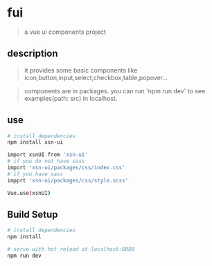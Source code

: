 <!--
 * @Descripttion:
 * @Author:
 * @Date: 2019-12-29 17:02:27
 * @LastEditors:
 * @LastEditTime: 2019-12-29 17:24:50
 -->

# fui

> a vue ui components project

## description

> it provides some basic components like icon,button,input,select,checkbox,table,popover...

> components are in packages. you can run 'npm run dev' to see examples(path: src) in localhost.

## use

```bash
# install dependencies
npm install xsn-ui

import xsnUI from 'xsn-ui'
# if you do not have sass
import 'xsn-ui/packages/css/index.css'
# if you have sass
impprt 'xsn-ui/packages/css/style.scss'

Vue.use(xsnUI)

```

## Build Setup

```bash
# install dependencies
npm install

# serve with hot reload at localhost:8080
npm run dev

```
